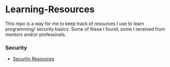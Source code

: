 # Learning-Resources

This repo is a way for me to keep track of resources I use to learn programming/ security basics.
Some of these I found, some I received from mentors and/or professinals.

### Security
- [Security Resources](https://github.com/PaolaSocorro/Learning-Resources/blob/master/Security%20Resources.md)

